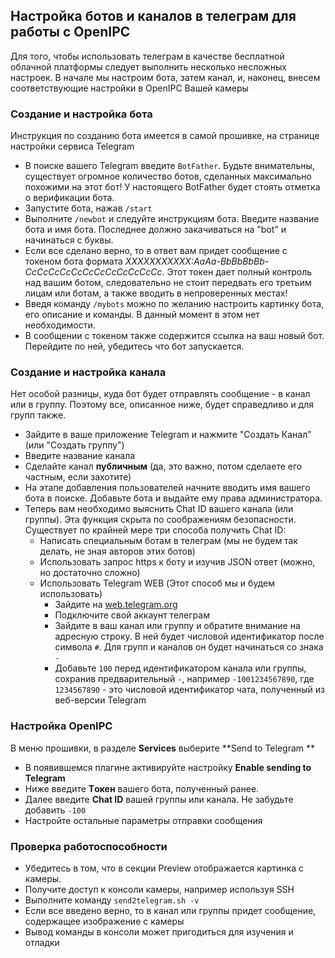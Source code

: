 ## Настройка ботов и каналов в телеграм для работы с OpenIPC

Для того, чтобы использовать телеграм в качестве бесплатной облачной платформы следует выполнить несколько несложных настроек. В начале мы настроим бота, затем канал, и, наконец, внесем соответствующие настройки в OpenIPC Вашей камеры

### Создание и настройка бота

Инструкция по созданию бота имеется в самой прошивке, на странице настройки сервиса Telegram

- В поиске вашего Telegram введите `BotFather`. Будьте внимательны, существует огромное количество ботов, сделанных максимально похожими на этот бот! У настоящего BotFather будет стоять отметка о верификации бота.
- Запустите бота, нажав `/start`
- Выполните `/newbot` и следуйте инструкциям бота. Введите название бота и имя бота. Последнее должно закачиваться на "bot" и начинаться с буквы.
- Если все сделано верно, то в ответ вам придет сообщение с токеном бота формата _XXXXXXXXXXX:AaAa-BbBbBbBb-CcCcCcCcCcCcCcCcCcCcCcCc_. Этот токен дает полный контроль над вашим ботом, следовательно не стоит передвать его третьим лицам или ботам, а также вводить в непроверенных местах!
- Введя команду `/mybots` можно по желанию настроить картинку бота, его описание и команды. В данный момент в этом нет необходимости.
- В сообщении с токеном также содержится ссылка на ваш новый бот. Перейдите по ней, убедитесь что бот запускается.

### Создание и настройка канала

Нет особой разницы, куда бот будет отправлять сообщение - в канал или в группу. Поэтому все, описанное ниже, будет справедливо и для групп также.

- Зайдите в ваше приложение Telegram и нажмите "Создать Канал" (или "Создать группу")
- Введите название канала
- Сделайте канал **публичным** (да, это важно, потом сделаете его частным, если захотите)
- На этапе добавления пользователей начните вводить имя вашего бота в поиске. Добавьте бота и выдайте ему права администратора.
- Теперь вам необходимо выяснить Chat ID вашего канала (или группы). Эта функция скрыта по соображениям безопасности. Существует по крайней мере три способа получить Chat ID:
  - Написать специальным ботам в телеграм (мы не будем так делать, не зная авторов этих ботов)
  - Использовать  запрос https к боту и изучив JSON ответ (можно, но достаточно сложно)
  - Использовать Telegram WEB (Этот способ мы и будем использовать)
    - Зайдите на [web.telegram.org](web.telegram.org)
    - Подключите свой аккаунт телеграм
    - Зайдите в ваш канал или группу и обратите внимание на адресную строку. В ней будет числовой идентификатор после символа `#`. Для групп и каналов он будет начинаться со знака `-`
    - Добавьте `100` перед идентификатором канала или группы, сохранив предварительный `-`,  например `-1001234567890`, где `1234567890` - это числовой идентификатор чата, полученный из веб-версии Telegram

### Настройка OpenIPC

В меню прошивки, в разделе **Services** выберите **Send to Telegram **

- В появившемся плагине активируйте настройку **Enable sending to Telegram**
- Ниже введите **Tокен** вашего бота, полученный ранее.
- Далее введите **Chat ID** вашей группы или канала. Не забудьте добавить `-100`
- Настройте остальные параметры отправки сообщения

### Проверка работоспособности

- Убедитесь в том, что в секции Preview отображается картинка с камеры.
- Получите доступ к консоли камеры, например используя SSH
- Выполните команду `send2telegram.sh -v`
- Если все введено верно, то в канал или группы придет сообщение, содержащее изображение с камеры
- Вывод команды в консоли может пригодиться для изучения и отладки

